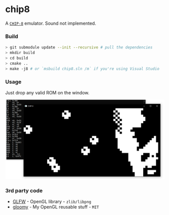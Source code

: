 # chip8
A [`CHIP-8`](http://devernay.free.fr/hacks/chip8/C8TECH10.HTM) emulator. Sound not implemented.

### Build
```sh
> git submodule update --init --recursive # pull the dependencies
> mkdir build
> cd build
> cmake ..
> make -j8 # or `msbuild chip8.sln /m` if you're using Visual Studio 
```

### Usage
Just drop any valid ROM on the window.

![screenshot](https://raw.githubusercontent.com/bittersweetshimmer/chip8/master/SCREENSHOT.png)

### 3rd party code
- [GLFW](https://www.glfw.org/) - OpenGL library - `zlib/libpng`
- [gloomy](https://github.com/bittersweetshimmer/gloomy) - My OpenGL reusable stuff - `MIT`
